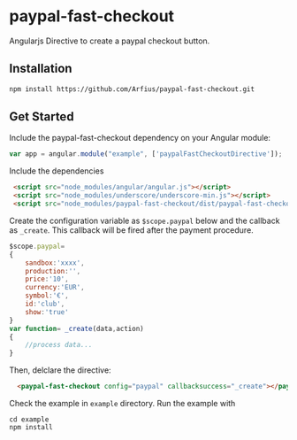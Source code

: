 # paypal-fast-checkout
Angularjs Directive to create a paypal checkout button.

## Installation

```sh
npm install https://github.com/Arfius/paypal-fast-checkout.git
```

## Get Started

Include the paypal-fast-checkout dependency on your Angular module:

```js
var app = angular.module("example", ['paypalFastCheckoutDirective']);
```
Include the dependencies

```html
 <script src="node_modules/angular/angular.js"></script>
 <script src="node_modules/underscore/underscore-min.js"></script>
 <script src="node_modules/paypal-fast-checkout/dist/paypal-fast-checkout.js"></script>
```
Create the configuration variable as ```$scope.paypal``` below and the callback as ```_create```. This callback will be fired after the payment procedure. 

```js
$scope.paypal=
{
    sandbox:'xxxx',
    production:'',
    price:'10',
    currency:'EUR',
    symbol:'€',
    id:'club',
    show:'true'
}
var function= _create(data,action)
{
	//process data...
}
```
Then, delclare the directive:

```html
  <paypal-fast-checkout config="paypal" callbacksuccess="_create"></paypal-fast-checkout>
```

Check the example in ```example``` directory. Run the example with 

```
cd example
npm install
```